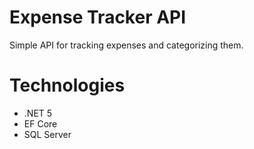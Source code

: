 # Expense Tracker API

Simple API for tracking expenses and categorizing them.

# Technologies
- .NET 5
- EF Core
- SQL Server


